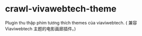 # crawl-vivawebtech-theme
Plugin thu thập phim tương thích themes của viaviwebtech. ( 兼容 Viaviwebtech 主题的电影画廊插件。)
